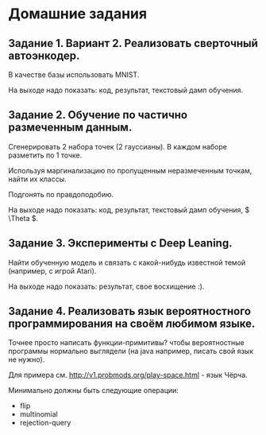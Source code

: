 # Домашние задания

## Задание 1. Вариант 2. Реализовать сверточный автоэнкодер.
    
В качестве базы использовать MNIST.
    
На выходе надо показать: код, результат, текстовый дамп обучения.
    
## Задание 2. Обучение по частично размеченным данным. 
    
Сгенерировать 2 набора точек (2 гауссианы). В каждом наборе разметить по 1 точке.
    
Используя маргинализацию по пропущенным неразмеченным точкам, найти их классы. 
    
Подгонять по правдоподобию.
    
На выходе надо показать: код, результат, текстовый дамп обучения, $ \Theta $.
    
## Задание 3. Эксперименты с Deep Leaning. 

Найти обученную модель и связать с какой-нибудь известной темой (например, с игрой Atari). 
    
На выходе надо показать: результат, свое восхищение :).
    
## Задание 4. Реализовать язык вероятностного программирования на своём любимом языке.
    
Точнее просто написать функции-примитивы? чтобы вероятностные программы нормально 
выглядели (на java например, писать свой язык не нужно).

Для примера см. http://v1.probmods.org/play-space.html - язык Чёрча.

Минимально должны быть следующие операции:
* flip
* multinomial 
* rejection-query
    